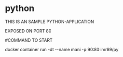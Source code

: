 # python

THIS IS AN SAMPLE PYTHON-APPLICATION

EXPOSED ON PORT 80

#COMMAND TO START

docker container run -dt --name mani -p 90:80 imr99/py